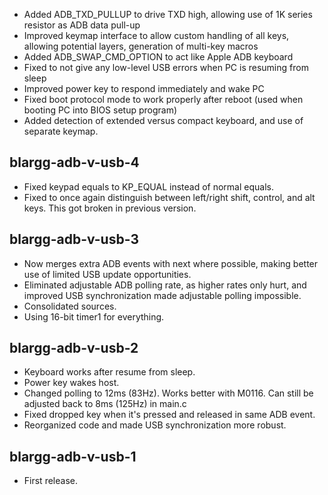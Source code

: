 * Added ADB_TXD_PULLUP to drive TXD high, allowing use of 1K series resistor as ADB data pull-up
* Improved keymap interface to allow custom handling of all keys, allowing potential layers, generation of multi-key macros
* Added ADB_SWAP_CMD_OPTION to act like Apple ADB keyboard
* Fixed to not give any low-level USB errors when PC is resuming from sleep
* Improved power key to respond immediately and wake PC
* Fixed boot protocol mode to work properly after reboot (used when booting PC into BIOS setup program)
* Added detection of extended versus compact keyboard, and use of separate keymap.


blargg-adb-v-usb-4
------------------
* Fixed keypad equals to KP_EQUAL instead of normal equals.
* Fixed to once again distinguish between left/right shift, control, and alt keys. This got broken in previous version.


blargg-adb-v-usb-3
------------------
* Now merges extra ADB events with next where possible, making better use of limited USB update opportunities.
* Eliminated adjustable ADB polling rate, as higher rates only hurt, and improved USB synchronization made adjustable polling impossible.
* Consolidated sources.
* Using 16-bit timer1 for everything.


blargg-adb-v-usb-2
------------------
* Keyboard works after resume from sleep.
* Power key wakes host.
* Changed polling to 12ms (83Hz). Works better with M0116. Can still be adjusted back to 8ms (125Hz) in main.c
* Fixed dropped key when it's pressed and released in same ADB event.
* Reorganized code and made USB synchronization more robust.


blargg-adb-v-usb-1
------------------
* First release.
